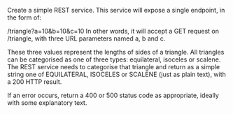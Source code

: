 Create a simple REST service. This service will expose a single endpoint, in the form of:

/triangle?a=10&b=10&c=10
In other words, it will accept a GET request on /triangle, with three URL parameters named a, b and c.

These three values represent the lengths of sides of a triangle. All triangles can be categorised as one of three types: equilateral, isoceles or scalene. The REST service needs to categorise that triangle and return as a simple string one of EQUILATERAL, ISOCELES or SCALENE (just as plain text), with a 200 HTTP result.

If an error occurs, return a 400 or 500 status code as appropriate, ideally with some explanatory text.